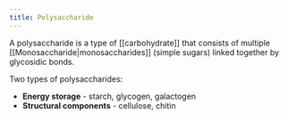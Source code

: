 ```yaml
---
title: Polysaccharide
---
```


A polysaccharide is a type of [[carbohydrate]] that consists of multiple [[Monosaccharide|monosaccharides]] (simple sugars) linked together by glycosidic bonds.

Two types of polysaccharides:
- **Energy storage** - starch, glycogen, galactogen  
- **Structural components** - cellulose, chitin  
